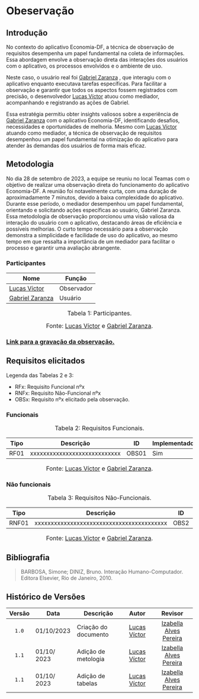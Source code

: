 # Obeservação
## Introdução

No contexto do aplicativo Economia-DF, a técnica de observação de requisitos desempenha um papel fundamental na coleta de informações. Essa abordagem envolve a observação direta das interações dos usuários com o aplicativo, os processos envolvidos e o ambiente de uso.

Neste caso, o usuário real foi [Gabriel Zaranza](#) , que interagiu com o aplicativo enquanto executava tarefas específicas. Para facilitar a observação e garantir que todos os aspectos fossem registrados com precisão, o desenvolvedor [Lucas Víctor](#) atuou como mediador, acompanhando e registrando as ações de Gabriel.

Essa estratégia permitiu obter insights valiosos sobre a experiência de [Gabriel Zaranza](#) com o aplicativo Economia-DF, identificando desafios, necessidades e oportunidades de melhoria. Mesmo com [Lucas Víctor](#) atuando como mediador, a técnica de observação de requisitos desempenhou um papel fundamental na otimização do aplicativo para atender às demandas dos usuários de forma mais eficaz.



## Metodologia

No dia 28 de setembro de 2023, a equipe se reuniu no local Teamas com o objetivo de realizar uma observação direta do funcionamento do aplicativo Economia-DF. A reunião foi notavelmente curta, com uma duração de aproximadamente 7 minutos, devido à baixa complexidade do aplicativo. Durante esse período, o mediador desempenhou um papel fundamental, orientando e solicitando ações específicas ao usuário, Gabriel Zaranza. Essa metodologia de observação proporcionou uma visão valiosa da interação do usuário com o aplicativo, destacando áreas de eficiência e possíveis melhorias. O curto tempo necessário para a observação demonstra a simplicidade e facilidade de uso do aplicativo, ao mesmo tempo em que ressalta a importância de um mediador para facilitar o processo e garantir uma avaliação abrangente.

### Participantes
<center>

| Nome                                             | Função                   |
| ------------------------------------------------ | ------------------------ |
| [Lucas Víctor](#)  | Observador               |
| [Gabriel Zaranza](#) | Usuário |

</center>

<font size="3"><p style="text-align: center">Tabela 1: Participantes.</p></font>


<font size="3"><p style="text-align: center">Fonte: [Lucas Víctor](#) e [Gabriel Zaranza](#).</p></font>

### [Link para a gravação da observação.](#)

## Requisitos elicitados

Legenda das Tabelas 2 e 3:

- RFx: Requisito Funcional nºx
- RNFx: Requisito Não-Funcional nºx
- OBSx: Requisito nºx elicitado pela observação.

### Funcionais

<font size="3"><p style="text-align: center">Tabela 2: Requisitos Funcionais.</p></font>

<center>

| Tipo | Descrição                                                                                                             | <a id="anchor_OBS" style="visibility: hidden;"></a> ID | Implementado |
| ---- | --------------------------------------------------------------------------------------------------------------------- | ------------------------------------------------------ | ------------ |
| RF01 | xxxxxxxxxxxxxxxxxxxxxxxxxxxx                                                                          | OBS01                                                  | Sim          |

</center>

<font size="3"><p style="text-align: center">Fonte: [Lucas Víctor](#) e [Gabriel Zaranza](#).</p></font>

### Não funcionais

<font size="3"><p style="text-align: center">Tabela 3: Requisitos Não-Funcionais.</p></font>

<center>

| Tipo  | Descrição                                                                                                                                                                       | <a id="anchor_OBSNF" style="visibility: hidden;"></a>ID | Implementado |
| ----- | ------------------------------------------------------------------------------------------------------------------------------------------------------------------------------- | ------------------------------------------------------- | ------------ |
| RNF01 | xxxxxxxxxxxxxxxxxxxxxxxxxxxxxxxxxxxxxxxxx                                                                 | OBS2                                                   | Sim          |

</center>

<font size="3"><p style="text-align: center">Fonte: [Lucas Víctor](#) e [Gabriel Zaranza](#).</p></font>

## Bibliografia
> BARBOSA, Simone; DINIZ, Bruno. Interação Humano-Computador. Editora Elsevier, Rio de Janeiro, 2010.


## Histórico de Versões
| Versão | Data       | Descrição            | Autor                                                      | Revisor                                     |
| :----: | ---------- | -------------------- | :--------------------------------------------------------: | :-----------------------------------------: |
| `1.0`  | 01/10/2023 | Criação do documento |[Lucas Víctor](#)  | [Izabella Alves Pereira](https://github.com/izabellaalves)|
| `1.1`  | 01/10/ 2023 | Adição de metologia |[Lucas Víctor](#)  | [Izabella Alves Pereira](https://github.com/izabellaalves)|
| `1.1`  | 01/10/ 2023 | Adição de tabelas |[Lucas Víctor](#)  | [Izabella Alves Pereira](https://github.com/izabellaalves)|
